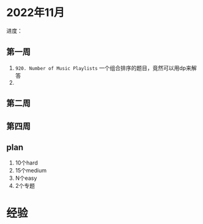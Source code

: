 # 2022年11月

进度：
## 第一周
1. `920. Number of Music Playlists` 一个组合排序的题目，竟然可以用dp来解答
2. 



## 第二周


## 第四周


## plan


1. 10个hard
2. 15个medium
3. N个easy
4. 2个专题


# 经验